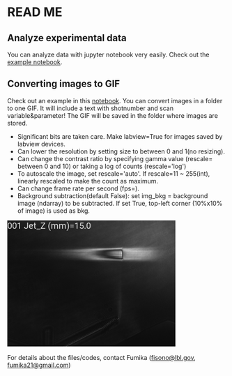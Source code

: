 # READ ME

## Analyze experimental data
You can analyze data with jupyter notebook very easily. Check out the [example notebook](data_analysis_template.ipynb).

## Converting images to GIF
Check out an example in this [notebook](Convert2GIF.ipynb). You can convert images in a folder to one GIF. It will include a text with shotnumber and scan variable&parameter! The GIF will be saved in the folder where images are stored.
- Significant bits are taken care. Make labview=True for images saved by labview devices.
- Can lower the resolution by setting size to between 0 and 1(no resizing).
- Can change the contrast ratio by specifying gamma value (rescale= between 0 and 10) or taking a log of counts (rescale='log')
- To autoscale the image, set rescale='auto'. If rescale=11 ~ 255(int), linearly rescaled to make the count as maximum.
- Can change frame rate per second (fps=).
- Background subtraction(default False): set img_bkg = background image (ndarray) to be subtracted. If set True, top-left corner (10%x10% of image) is used as bkg.

![alt text](GIF_sample.gif)


For details about the files/codes, contact Fumika (fisono@lbl.gov, fumika21@gmail.com)
